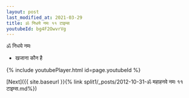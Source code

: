 ```yaml
---
layout: post
last_modified_at: 2021-03-29
title: ॐ निधये नमः ११ टाइम्स
youtubeId: bg4F2OwvrVg
---
```

 
 
 ॐ निधये नमः  
 
 -  खजाना कौन है 
 
  
 
  
 
 
 
 
 
 


{% include youtubePlayer.html id=page.youtubeId %}
 
[Next]({{ site.baseurl }}{% link  split1/_posts/2012-10-31-ॐ महाहनवे नमः ११ टाइम्स.md%})
 
